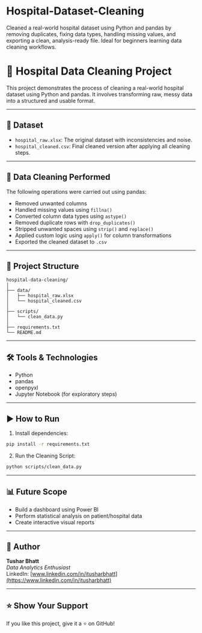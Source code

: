# Hospital-Dataset-Cleaning
Cleaned a real-world hospital dataset using Python and pandas by removing duplicates, fixing data types, handling missing values, and exporting a clean, analysis-ready file. Ideal for beginners learning data cleaning workflows.

# 🏥 Hospital Data Cleaning Project

This project demonstrates the process of cleaning a real-world hospital dataset using Python and pandas. It involves transforming raw, messy data into a structured and usable format.

---

## 📁 Dataset

- `hospital_raw.xlsx`: The original dataset with inconsistencies and noise.
- `hospital_cleaned.csv`: Final cleaned version after applying all cleaning steps.

---

## 🧹 Data Cleaning Performed

The following operations were carried out using pandas:

- Removed unwanted columns
- Handled missing values using `fillna()`
- Converted column data types using `astype()`
- Removed duplicate rows with `drop_duplicates()`
- Stripped unwanted spaces using `strip()` and `replace()`
- Applied custom logic using `apply()` for column transformations
- Exported the cleaned dataset to `.csv`

---

## 📂 Project Structure

```
hospital-data-cleaning/
│
├── data/
│   ├── hospital_raw.xlsx
│   └── hospital_cleaned.csv
│
├── scripts/
│   └── clean_data.py
│
├── requirements.txt
└── README.md
```

---

## 🛠️ Tools & Technologies

- Python
- pandas
- openpyxl
- Jupyter Notebook (for exploratory steps)

---

## ▶️ How to Run

1. Install dependencies:
```bash
pip install -r requirements.txt
```

2. Run the Cleaning Script:
```bash
python scripts/clean_data.py
```

---

## 📊 Future Scope

- Build a dashboard using Power BI
- Perform statistical analysis on patient/hospital data
- Create interactive visual reports

---

## 👤 Author

**Tushar Bhatt**  
*Data Analytics Enthusiast*  
LinkedIn: [www.linkedin.com/in/itusharbhatt](https://www.linkedin.com/in/itusharbhatt)

---

## ⭐️ Show Your Support

If you like this project, give it a ⭐️ on GitHub!